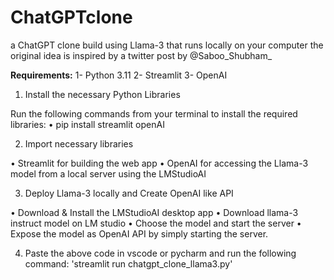 # ChatGPTclone
a ChatGPT clone build using Llama-3 that runs locally on your computer the original idea is inspired by a twitter post by @Saboo_Shubham_

**Requirements:**
1- Python 3.11
2- Streamlit
3- OpenAI

1. Install the necessary Python Libraries

Run the following commands from your terminal to install the required libraries:
• pip install streamlit openAI

2. Import necessary libraries

• Streamlit for building the web app
• OpenAI for accessing the Llama-3 model from a local server using the LMStudioAI

3. Deploy Llama-3 locally and Create OpenAI like API

• Download & Install the LMStudioAI desktop app
• Download llama-3 instruct model on LM studio
• Choose the model and start the server
• Expose the model as OpenAI API by simply starting the server.

4. Paste the above code in vscode or pycharm and run the following command: 'streamlit run chatgpt_clone_llama3.py'
